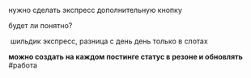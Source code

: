 нужно сделать экспресс дополнительную кнопку

  

будет ли понятно?

  

 шильдик экспресс, разница с день день только в слотах

**можно создать на каждом постинге статус в резоне и обновлять**
#работа